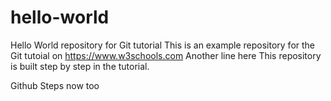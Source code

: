 # hello-world
Hello World repository for Git tutorial
This is an example repository for the Git tutoial on https://www.w3schools.com
Another line here 
This repository is built step by step in the tutorial.

Github Steps now too
